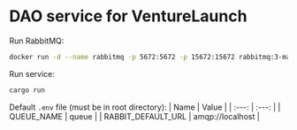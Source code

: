 # DAO service for VentureLaunch

Run RabbitMQ:

```bash
docker run -d --name rabbitmq -p 5672:5672 -p 15672:15672 rabbitmq:3-management
```

Run service:

```bash
cargo run
```

Default `.env` file (must be in root directory):
| Name | Value |
| :---: | :---: |
| QUEUE_NAME | queue |
| RABBIT_DEFAULT_URL | amqp://localhost |
